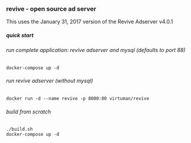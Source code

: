 ### revive - open source ad server

This uses the January 31, 2017 version of the Revive Adserver v4.0.1

##### quick start

###### run complete application: revive adserver and mysql (defaults to port 88)
```
docker-compose up -d
```

###### run revive adserver (without mysql)
```
docker run -d --name revive -p 8000:80 virtuman/revive
```

###### build from scratch
```
./build.sh
docker-compose up -d
```

